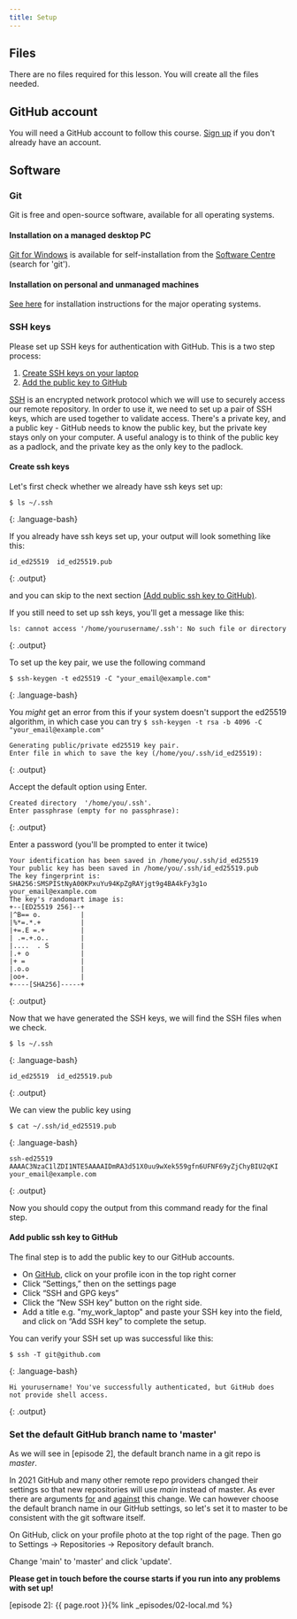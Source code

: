```yaml
---
title: Setup
---
```


## Files

There are no files required for this lesson. You will create all the files needed.

## GitHub account

You will need a GitHub account to follow this course.
[Sign up][GitHub] if you don't already have an account.

## Software

### Git

Git is free and open-source software, available for all operating systems.

#### Installation on a managed desktop PC

[Git for Windows](https://git-for-windows.github.io/) is available for self-installation from the
[Software Centre](https://manchester.saasiteu.com/Modules/SelfService/#knowledgeBase/view/19D08D7414AE4D85998B2F79EC4C4B99)
(search for 'git').

#### Installation on personal and unmanaged machines

[See here](https://git-scm.com/book/en/v2/Getting-Started-Installing-Git) for installation instructions
for the major operating systems.

### SSH keys

Please set up SSH keys for authentication with GitHub.
This is a two step process:
1. [Create SSH keys on your laptop]({{page.root}}/setup#create-ssh-keys)
2. [Add the public key to GitHub]({{page.root}}/setup#add-public-ssh-key-to-github)

[SSH] is an encrypted network protocol which we will use to securely access
our remote repository.
In order to use it, we need to set up a pair of SSH keys,
which are used together to validate access.
There's a private key, and a public key - GitHub needs to know the public key, but the private
key stays only on your computer.
A useful analogy is to think of the public key as a padlock,
and the private key as the only key to the padlock.

#### Create ssh keys

Let's first check whether we already have ssh keys set up:

```
$ ls ~/.ssh
```
{: .language-bash}

If you already have ssh keys set up, your output will look something like this:

```
id_ed25519  id_ed25519.pub
```
{: .output}

and you can skip to the next section [(Add public ssh key to GitHub)](#add-public-ssh-key-to-github).

If you still need to set up ssh keys, you'll get a message like this:

```
ls: cannot access '/home/yourusername/.ssh': No such file or directory
```
{: .output}

To set up the key pair, we use the following command

```
$ ssh-keygen -t ed25519 -C "your_email@example.com"
```
{: .language-bash}

You *might* get an error from this if your system doesn't support
the ed25519 algorithm, in which case you can try `$ ssh-keygen -t rsa -b 4096 -C "your_email@example.com"`

```
Generating public/private ed25519 key pair.
Enter file in which to save the key (/home/you/.ssh/id_ed25519):
```
{: .output}

Accept the default option using Enter.

```
Created directory  '/home/you/.ssh'.
Enter passphrase (empty for no passphrase):
```
{: .output}

Enter a password (you'll be prompted to enter it twice)

```
Your identification has been saved in /home/you/.ssh/id_ed25519
Your public key has been saved in /home/you/.ssh/id_ed25519.pub
The key fingerprint is:
SHA256:SMSPIStNyA00KPxuYu94KpZgRAYjgt9g4BA4kFy3g1o your_email@example.com
The key's randomart image is:
+--[ED25519 256]--+
|^B== o.          |
|%*=.*.+          |
|+=.E =.+         |
| .=.+.o..        |
|....  . S        |
|.+ o             |
|+ =              |
|.o.o             |
|oo+.             |
+----[SHA256]-----+
```
{: .output}

Now that we have generated the SSH keys, we will find the SSH files when we check.

```
$ ls ~/.ssh
```
{: .language-bash}

```
id_ed25519  id_ed25519.pub
```
{: .output}

We can view the public key using

```
$ cat ~/.ssh/id_ed25519.pub
```
{: .language-bash}

```
ssh-ed25519 AAAAC3NzaC1lZDI1NTE5AAAAIDmRA3d51X0uu9wXek559gfn6UFNF69yZjChyBIU2qKI your_email@example.com
```
{: .output}

Now you should copy the output from this command ready for the final step.


#### Add public ssh key to GitHub

The final step is to add the public key to our GitHub accounts.

- On [GitHub], click on your profile icon in the top right corner
- Click “Settings,” then on the settings page
- Click “SSH and GPG keys”
- Click the “New SSH key” button on the right side.
- Add a title e.g. "my_work_laptop" and paste your SSH key into
  the field, and click on “Add SSH key” to complete the setup.

You can verify your SSH set up was successful like this:

```
$ ssh -T git@github.com
```
{: .language-bash}

```
Hi yourusername! You've successfully authenticated, but GitHub does not provide shell access.
```
{: .output}

### Set the default GitHub branch name to 'master'

As we will see in [episode 2], the default branch name in a git repo is *master*.

In 2021 GitHub and many other remote repo providers changed their settings
so that new repositories will use *main* instead of master.
As ever there are arguments [for] and [against] this change.
We can however choose the default branch name in our GitHub settings,
so let's set it to master to be consistent with the git software itself.

On GitHub, click on your profile photo at the top right of the page.
Then go to Settings -> Repositories -> Repository default branch.

Change 'main' to 'master' and click 'update'.

**Please get in touch before the course starts if you run into any problems with set up!**

[GitHub]: https://github.com/
[for]: https://www.zdnet.com/article/github-to-replace-master-with-alternative-term-to-avoid-slavery-references/
[against]: https://dev.to/dandv/8-problems-with-replacing-master-in-git-2hck
[SSH]: https://en.wikipedia.org/wiki/Secure_Shell_Protocol
[episode 2]: {{ page.root }}{% link _episodes/02-local.md %}
